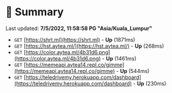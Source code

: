 # 📖 Summary
Last updated: **7/5/2022, 11:58:58 PG "Asia/Kuala_Lumpur"**

- `GET` [https://shrt.ml](https://shrt.ml) - **Up** (1871ms)
- `GET` [https://hst.aytea.ml/](https://hst.aytea.ml/) - **Up** (268ms)
- `GET` [https://color.aytea.ml/4b31d6.png](https://color.aytea.ml/4b31d6.png) - **Up** (1461ms)
- `GET` [https://memeapi.aytea14.repl.co/gimme](https://memeapi.aytea14.repl.co/gimme) - **Up** (544ms)
- `GET` [https://teledrivemy.herokuapp.com/dashboard](https://teledrivemy.herokuapp.com/dashboard) - **Up** (230ms)
